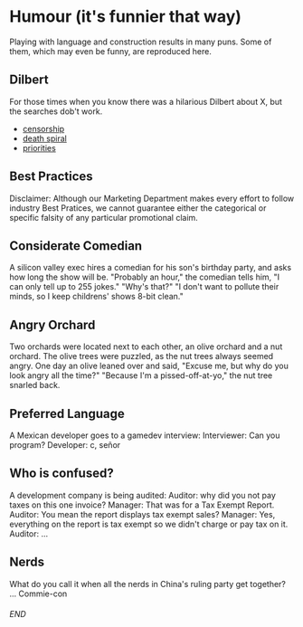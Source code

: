 # Humour (it's funnier that way)

Playing with language and construction results in many puns.
Some of them, which may even be funny, are reproduced here.

## Dilbert

For those times when you know there was a hilarious Dilbert about X, but the
searches dob't work.

* [censorship](http://dilbert.com/strip/1990-12-22)
* [death spiral](http://dilbert.com/strip/1996-02-29)
* [priorities](http://dilbert.com/strip/2015-02-14)


## Best Practices

Disclaimer: Although our Marketing Department makes every
effort to follow industry Best Pratices, we cannot guarantee
either the categorical or specific falsity of any particular
promotional claim.


## Considerate Comedian

A silicon valley exec hires a comedian for his son's birthday party, and asks
how long the show will be.
"Probably an hour," the comedian tells him, "I can only tell up to 255 jokes."
"Why's that?"
"I don't want to pollute their minds, so I keep childrens' shows 8-bit clean."


## Angry Orchard

Two orchards were located next to each other, an olive orchard and a nut orchard.
The olive trees were puzzled, as the nut trees always seemed angry.
One day an olive leaned over and said,
"Excuse me, but why do you look angry all the time?"
"Because I'm a pissed-off-at-yo," the nut tree snarled back.


## Preferred Language

A Mexican developer goes to a gamedev interview:
Interviewer: Can you program?
Developer: c, señor


## Who is confused?

A development company is being audited:
Auditor: why did you not pay taxes on this one invoice?
Manager: That was for a Tax Exempt Report.
Auditor: You mean the report displays tax exempt sales?
Manager: Yes, everything on the report is tax exempt so we didn't charge or pay tax on it.
Auditor: ...


## Nerds

What do you call it when all the nerds in China's ruling party get together?
...
Commie-con

###### END
